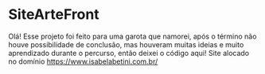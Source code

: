 ﻿# SiteArteFront
 Olá! Esse projeto foi feito para uma garota que namorei, após o término não houve possibilidade de conclusão, mas houveram muitas ideias e muito aprendizado durante o percurso, então deixei o código aqui!
Site alocado no domínio https://www.isabelabetini.com.br/
